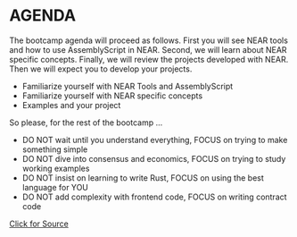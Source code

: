 # AGENDA

The bootcamp agenda will proceed as follows. First you will see NEAR tools and how to use AssemblyScript in NEAR. Second, we will learn about NEAR specific concepts. Finally, we will review the projects developed with NEAR. Then we will expect you to develop your projects.

- Familiarize yourself with NEAR Tools and AssemblyScript
- Familiarize yourself with NEAR specific concepts
- Examples and your project

So please, for the rest of the bootcamp …

- DO NOT wait until you understand everything,  FOCUS on trying to make something simple
- DO NOT dive into consensus and economics, FOCUS on trying to study working examples
- DO NOT insist on learning to write Rust, FOCUS on using the best language for YOU
- DO NOT add complexity with frontend code, FOCUS on writing contract code

[Click for Source](https://docs.google.com/presentation/d/1a7fVnVjn1u29C1T30DAv6pJmb4YlnvAzenFZHQoTUSI/edit#slide=id.gc584823524_1_1648)
